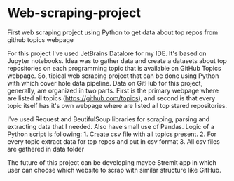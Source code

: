 # Web-scraping-project
First web scraping project using Python to get data about top repos from github topics  webpage


For this project I've used JetBrains Datalore for my IDE. It's based on Jupyter notebooks.
Idea was to gather data and create a datasets about top repositories on each programming topic that is available on GitHub Topics webpage. So, tipical web scraping project that can be done using Python with which cover hole data pipeline. Data on GitHub for this project, generally, are organized in two parts. First is the primary webpage where are listed all topics (https://github.com/topics), and second is that every topic itself has it's own webpage where are listed all top stared repositories. 

I've used Request and BeutifulSoup libraries for scraping, parsing and extracting data that I needed. Also have small use of Pandas. Logic of a Python script is following: 
    1. Create csv file with all topics present.
    2. For every topic extract data for top repos and put in csv format
    3. All csv files are gathered in data folder 

The future of this project can be developing maybe Stremit app in which user can choose which website to scrap with similar structure like GitHub.  

